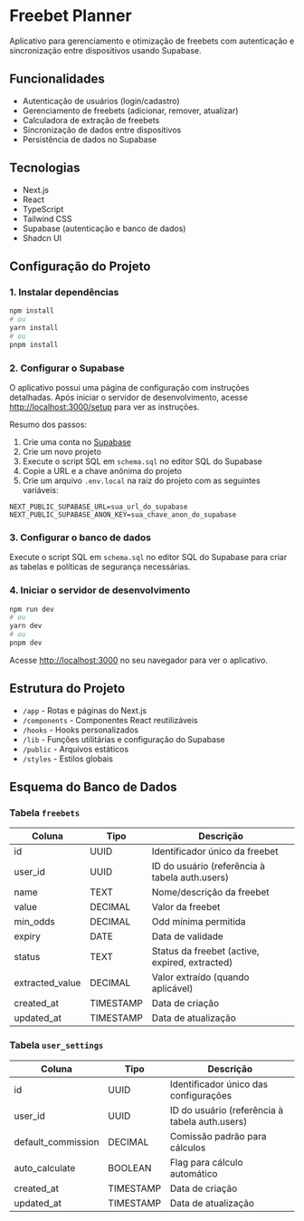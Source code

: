 # Freebet Planner

Aplicativo para gerenciamento e otimização de freebets com autenticação e sincronização entre dispositivos usando Supabase.

## Funcionalidades

- Autenticação de usuários (login/cadastro)
- Gerenciamento de freebets (adicionar, remover, atualizar)
- Calculadora de extração de freebets
- Sincronização de dados entre dispositivos
- Persistência de dados no Supabase

## Tecnologias

- Next.js
- React
- TypeScript
- Tailwind CSS
- Supabase (autenticação e banco de dados)
- Shadcn UI

## Configuração do Projeto

### 1. Instalar dependências

```bash
npm install
# ou
yarn install
# ou
pnpm install
```

### 2. Configurar o Supabase

O aplicativo possui uma página de configuração com instruções detalhadas. Após iniciar o servidor de desenvolvimento, acesse [http://localhost:3000/setup](http://localhost:3000/setup) para ver as instruções.

Resumo dos passos:

1. Crie uma conta no [Supabase](https://supabase.com/)
2. Crie um novo projeto
3. Execute o script SQL em `schema.sql` no editor SQL do Supabase
4. Copie a URL e a chave anônima do projeto
5. Crie um arquivo `.env.local` na raiz do projeto com as seguintes variáveis:

```
NEXT_PUBLIC_SUPABASE_URL=sua_url_do_supabase
NEXT_PUBLIC_SUPABASE_ANON_KEY=sua_chave_anon_do_supabase
```

### 3. Configurar o banco de dados

Execute o script SQL em `schema.sql` no editor SQL do Supabase para criar as tabelas e políticas de segurança necessárias.

### 4. Iniciar o servidor de desenvolvimento

```bash
npm run dev
# ou
yarn dev
# ou
pnpm dev
```

Acesse [http://localhost:3000](http://localhost:3000) no seu navegador para ver o aplicativo.

## Estrutura do Projeto

- `/app` - Rotas e páginas do Next.js
- `/components` - Componentes React reutilizáveis
- `/hooks` - Hooks personalizados
- `/lib` - Funções utilitárias e configuração do Supabase
- `/public` - Arquivos estáticos
- `/styles` - Estilos globais

## Esquema do Banco de Dados

### Tabela `freebets`

| Coluna | Tipo | Descrição |
|--------|------|-----------|
| id | UUID | Identificador único da freebet |
| user_id | UUID | ID do usuário (referência à tabela auth.users) |
| name | TEXT | Nome/descrição da freebet |
| value | DECIMAL | Valor da freebet |
| min_odds | DECIMAL | Odd mínima permitida |
| expiry | DATE | Data de validade |
| status | TEXT | Status da freebet (active, expired, extracted) |
| extracted_value | DECIMAL | Valor extraído (quando aplicável) |
| created_at | TIMESTAMP | Data de criação |
| updated_at | TIMESTAMP | Data de atualização |

### Tabela `user_settings`

| Coluna | Tipo | Descrição |
|--------|------|-----------|
| id | UUID | Identificador único das configurações |
| user_id | UUID | ID do usuário (referência à tabela auth.users) |
| default_commission | DECIMAL | Comissão padrão para cálculos |
| auto_calculate | BOOLEAN | Flag para cálculo automático |
| created_at | TIMESTAMP | Data de criação |
| updated_at | TIMESTAMP | Data de atualização |
